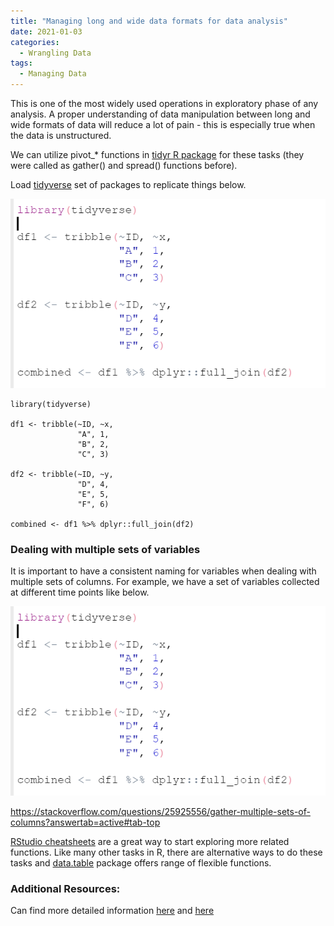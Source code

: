 ```yaml
---
title: "Managing long and wide data formats for data analysis"
date: 2021-01-03
categories:
  - Wrangling Data
tags:
  - Managing Data 
---
```



This is one of the most widely used operations in exploratory phase of any analysis. A proper understanding of data manipulation between long and wide formats of data will reduce a lot of pain - this is especially true when the data is unstructured.  

We can  utilize pivot_* functions in [tidyr R package](https://tidyr.tidyverse.org/articles/pivot.html) for these tasks (they were called as gather() and spread() functions before). 

Load [tidyverse](https://www.tidyverse.org/) set of packages to replicate things below.

![image](/assets/images/managing-long-and-wide-data-formats-for-data-analysis1.png)

```
library(tidyverse)

df1 <- tribble(~ID, ~x,
               "A", 1,
               "B", 2,
               "C", 3)

df2 <- tribble(~ID, ~y,
               "D", 4,
               "E", 5,
               "F", 6)

combined <- df1 %>% dplyr::full_join(df2)

```


### Dealing with multiple sets of variables

It is important to have a consistent naming for variables when dealing with multiple sets of columns. For example, we have a set of variables collected at different time points like below.

![image](/assets/images/managing-long-and-wide-data-formats-for-data-analysis1.png)


https://stackoverflow.com/questions/25925556/gather-multiple-sets-of-columns?answertab=active#tab-top



[RStudio cheatsheets](https://github.com/rstudio/cheatsheets/blob/main/data-transformation.pdf) are a great way to start exploring more related functions. Like many other tasks in R, there are alternative ways to do these tasks and [data.table](https://cran.r-project.org/web/packages/data.table/vignettes/datatable-intro.html) package offers range of flexible functions. 




### Additional Resources:

Can find more detailed information [here](https://jhudatascience.org/tidyversecourse/wrangle-data.html#reshaping-the-data) and [here](https://rdatatable.gitlab.io/data.table/)





